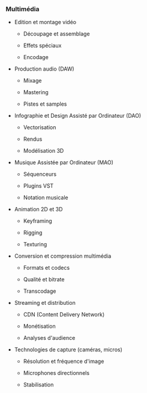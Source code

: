 ### Multimédia

- Edition et montage vidéo

	- Découpage et assemblage

	- Effets spéciaux

	- Encodage

- Production audio (DAW)

	- Mixage

	- Mastering

	- Pistes et samples

- Infographie et Design Assisté par Ordinateur (DAO)

	- Vectorisation

	- Rendus

	- Modélisation 3D

- Musique Assistée par Ordinateur (MAO)

	- Séquenceurs

	- Plugins VST

	- Notation musicale

- Animation 2D et 3D

	- Keyframing

	- Rigging

	- Texturing

- Conversion et compression multimédia

	- Formats et codecs

	- Qualité et bitrate

	- Transcodage

- Streaming et distribution

	- CDN (Content Delivery Network)

	- Monétisation

	- Analyses d'audience

- Technologies de capture (caméras, micros)

	- Résolution et fréquence d'image

	- Microphones directionnels

	- Stabilisation

